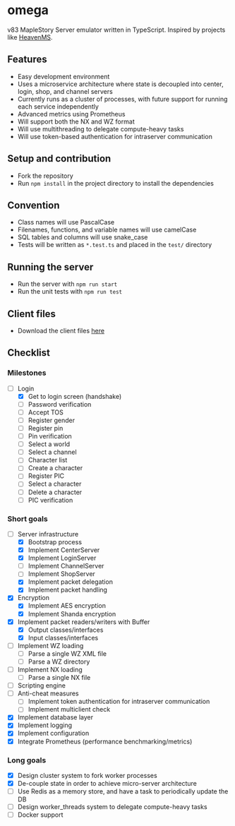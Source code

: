 # omega
v83 MapleStory Server emulator written in TypeScript. Inspired by projects like [HeavenMS](https://github.com/ronancpl/HeavenMS).

## Features
* Easy development environment
* Uses a microservice architecture where state is decoupled into center, login, shop, and channel servers
* Currently runs as a cluster of processes, with future support for running each service independently
* Advanced metrics using Prometheus
* Will support both the NX and WZ format
* Will use multithreading to delegate compute-heavy tasks
* Will use token-based authentication for intraserver communication

## Setup and contribution
* Fork the repository
* Run `npm install` in the project directory to install the dependencies

## Convention
* Class names will use PascalCase
* Filenames, functions, and variable names will use camelCase
* SQL tables and columns will use snake_case
* Tests will be written as `*.test.ts` and placed in the `test/` directory

## Running the server
* Run the server with `npm run start`
* Run the unit tests with `npm run test`

## Client files

* Download the client files [here](https://drive.google.com/drive/folders/0BzDsHSr-0V4MYVJ0TWIxd05hYUk)

## Checklist

### Milestones
* [ ] Login
    * [x] Get to login screen (handshake)
    * [ ] Password verification
    * [ ] Accept TOS
    * [ ] Register gender
    * [ ] Register pin
    * [ ] Pin verification
    * [ ] Select a world
    * [ ] Select a channel
    * [ ] Character list
    * [ ] Create a character
    * [ ] Register PIC
    * [ ] Select a character
    * [ ] Delete a character
    * [ ] PIC verification

### Short goals
* [ ] Server infrastructure
    * [x] Bootstrap process
    * [x] Implement CenterServer
    * [x] Implement LoginServer
    * [ ] Implement ChannelServer
    * [ ] Implement ShopServer
    * [x] Implement packet delegation
    * [x] Implement packet handling
* [x] Encryption
    * [x] Implement AES encryption
    * [x] Implement Shanda encryption
* [x] Implement packet readers/writers with Buffer
    * [x] Output classes/interfaces
    * [x] Input classes/interfaces
* [ ] Implement WZ loading
    * [ ] Parse a single WZ XML file
    * [ ] Parse a WZ directory
* [ ] Implement NX loading
    * [ ] Parse a single NX file
* [ ] Scripting engine
* [ ] Anti-cheat measures
    * [ ] Implement token authentication for intraserver communication
    * [ ] Implement multiclient check
* [x] Implement database layer
* [x] Implement logging
* [x] Implement configuration
* [x] Integrate Prometheus (performance benchmarking/metrics)

### Long goals
* [x] Design cluster system to fork worker processes
* [x] De-couple state in order to achieve micro-server architecture
* [ ] Use Redis as a memory store, and have a task to periodically update the DB
* [ ] Design worker_threads system to delegate compute-heavy tasks
* [ ] Docker support
